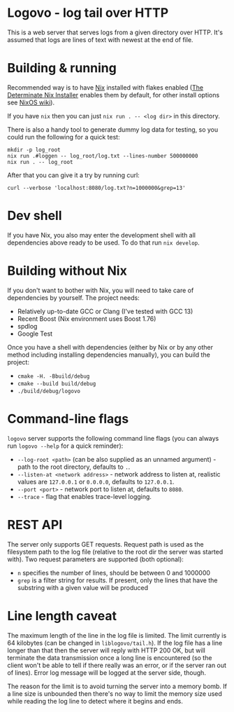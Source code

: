 # Logovo - log tail over HTTP

This is a web server that serves logs from a given directory over HTTP. It's assumed that logs
are lines of text with newest at the end of file.

# Building & running

Recommended way is to have [Nix](https://nixos.org/) installed with flakes
enabled ([The Determinate Nix Installer](https://github.com/DeterminateSystems/nix-installer)
enables them by default, for other install options see [NixOS wiki](https://nixos.wiki/wiki/Flakes)).

If you have `nix` then you can just `nix run . -- <log dir>` in this directory.

There is also a handy tool to generate dummy log data for testing, so you could run the following
for a quick test:

```
mkdir -p log_root
nix run .#loggen -- log_root/log.txt --lines-number 500000000
nix run . -- log_root
```

After that you can give it a try by running curl:

```
curl --verbose 'localhost:8080/log.txt?n=1000000&grep=13'
```

# Dev shell

If you have Nix, you also may enter the development shell with all dependencies above ready to be
used. To do that run `nix develop`.

# Building without Nix

If you don't want to bother with Nix, you will need to take care of dependencies by yourself.
The project needs:

- Relatively up-to-date GCC or Clang (I've tested with GCC 13)
- Recent Boost (Nix environment uses Boost 1.76)
- spdlog
- Google Test

Once you have a shell with dependencies (either by Nix or by any other method including installing
dependencies manually), you can build the project:

- `cmake -H. -Bbuild/debug`
- `cmake --build build/debug`
- `./build/debug/logovo`

# Command-line flags

`logovo` server supports the following command line flags (you can always run `logovo --help` for
a quick reminder):

- `--log-root <path>` (can be also supplied as an unnamed argument) - path to the root
  directory, defaults to `.`.
- `--listen-at <network address>` - network address to listen at, realistic values are
  `127.0.0.1` or `0.0.0.0`, defaults to `127.0.0.1`.
- `--port <port>` - network port to listen at, defaults to `8080`.
- `--trace` - flag that enables trace-level logging.

# REST API

The server only supports GET requests. Request path is used as the filesystem path to the log file
(relative to the root dir the server was started with). Two request parameters are supported (both optional):

- `n` specifies the number of lines, should be between 0 and 1000000
- `grep` is a filter string for results. If present, only the lines that have the substring with a
  given value will be produced

# Line length caveat

The maximum length of the line in the log file is limited. The limit currently is 64 kilobytes (can
be changed in `liblogovo/tail.h`). If the log file has a line longer than that then the server will
reply with HTTP 200 OK, but will terminate the data transmission once a long line is encountered (so
the client won't be able to tell if there really was an error, or if the server ran out of lines).
Error log message will be logged at the server side, though.

The reason for the limit is to avoid turning the server into a memory bomb. If a line size is unbounded then there's no way to limit the memory size used while reading the log line to detect
where it begins and ends.
